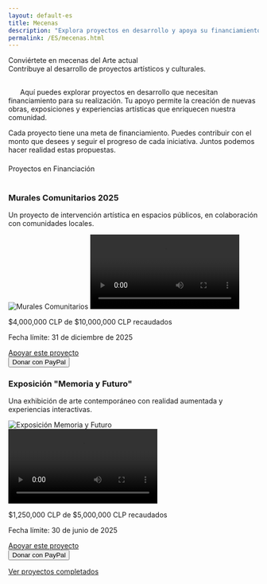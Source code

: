 ```yaml
---
layout: default-es
title: Mecenas
description: "Explora proyectos en desarrollo y apoya su financiamiento."
permalink: /ES/mecenas.html
---
```


<div class="titulo">Conviértete en mecenas del Arte actual</div>

<div class="subtitulo">Contribuye al desarrollo de proyectos artísticos y culturales.</div>

<!-- Párrafo 1 -->
<p class="parrafo" style="margin-top: 6%;">
  &nbsp;&nbsp;&nbsp;&nbsp;&nbsp;&nbsp;Aquí puedes explorar proyectos en desarrollo que necesitan financiamiento para su realización. Tu apoyo permite la creación de nuevas obras, exposiciones y experiencias artísticas que enriquecen nuestra comunidad.
</p>

<!-- Párrafo 2 -->
<p class="parrafo">
  Cada proyecto tiene una meta de financiamiento. Puedes contribuir con el monto que desees y seguir el progreso de cada iniciativa. Juntos podemos hacer realidad estas propuestas.
</p>

<div class="subtitulo" style="margin-top: 4%;">Proyectos en Financiación</div>
<br>

<div class="proyecto-container">
  <div class="proyecto" data-meta="10000000" data-recaudado="4000000">
    <h3>Murales Comunitarios 2025</h3>
    <p class="parrafo">Un proyecto de intervención artística en espacios públicos, en colaboración con comunidades locales.</p>
    <img src="/assets/img/murales-comunitarios.jpg" alt="Murales Comunitarios">
    <video controls>
      <source src="/assets/videos/murales-comunitarios.mp4" type="video/mp4">
      Tu navegador no soporta videos.
    </video>
    <div class="barra-progreso">
      <div class="progreso"></div>
    </div>
    <p class="parrafo meta">$<span class="recaudado">4,000,000</span> CLP de $10,000,000 CLP recaudados</p>
    <p class="parrafo fecha">Fecha límite: 31 de diciembre de 2025</p>
    <a href="#" class="fancy-button">Apoyar este proyecto</a>
    <br>
    <form action="https://www.paypal.com/donate" method="post" target="_blank">
      <input type="hidden" name="business" value="TU-CUENTA-PAYPAL">
      <input type="hidden" name="item_name" value="Murales Comunitarios 2025">
      <input type="hidden" name="currency_code" value="CLP">
      <input type="submit" value="Donar con PayPal" class="paypal-button">
    </form>
  </div>
</div>

<div class="proyecto-container">
  <div class="proyecto" data-meta="5000000" data-recaudado="1250000">
    <h3>Exposición "Memoria y Futuro"</h3>
    <p class="parrafo">Una exhibición de arte contemporáneo con realidad aumentada y experiencias interactivas.</p>
    <img src="/assets/img/memoria-futuro.jpg" alt="Exposición Memoria y Futuro">
    <video controls>
      <source src="/assets/videos/memoria-futuro.mp4" type="video/mp4">
      Tu navegador no soporta videos.
    </video>
    <div class="barra-progreso">
      <div class="progreso"></div>
    </div>
    <p class="parrafo meta">$<span class="recaudado">1,250,000</span> CLP de $5,000,000 CLP recaudados</p>
    <p class="parrafo fecha">Fecha límite: 30 de junio de 2025</p>
    <a href="#" class="fancy-button">Apoyar este proyecto</a>
    <br>
    <form action="https://www.paypal.com/donate" method="post" target="_blank">
      <input type="hidden" name="business" value="TU-CUENTA-PAYPAL">
      <input type="hidden" name="item_name" value="Exposición Memoria y Futuro">
      <input type="hidden" name="currency_code" value="CLP">
      <input type="submit" value="Donar con PayPal" class="paypal-button">
    </form>
  </div>
</div>

<a href="proyectos-completados.html" class="enlace">Ver proyectos completados</a>
<br><br>

<script>
  document.addEventListener("DOMContentLoaded", function() {
    document.querySelectorAll(".proyecto").forEach(proyecto => {
      let meta = parseInt(proyecto.dataset.meta);
      let recaudado = parseInt(proyecto.dataset.recaudado);
      let porcentaje = (recaudado / meta) * 100;
      proyecto.querySelector(".progreso").style.width = porcentaje + "%";
    });
  });
</script>


